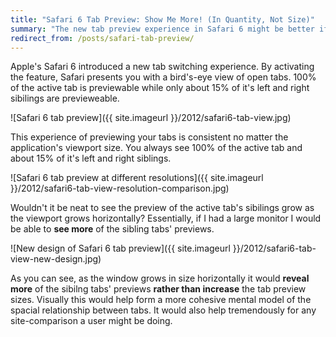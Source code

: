```yaml
---
title: "Safari 6 Tab Preview: Show Me More! (In Quantity, Not Size)"
summary: "The new tab preview experience in Safari 6 might be better if it *revealed more* of the tab previews as it grows horizontally rather than increasing the size of the tab previews."
redirect_from: /posts/safari-tab-preview/
---
```



Apple's Safari 6 introduced a new tab switching experience. By activating the feature, Safari presents you with a bird's-eye view of open tabs. 100% of the active tab is previewable while only about 15% of it's left and right sibilings are previeweable.

![Safari 6 tab preview]({{ site.imageurl }}/2012/safari6-tab-view.jpg)

This experience of previewing your tabs is consistent no matter the application's viewport size. You always see 100% of the active tab and about 15% of it's left and right siblings.

![Safari 6 tab preview at different resolutions]({{ site.imageurl }}/2012/safari6-tab-view-resolution-comparison.jpg)

Wouldn't it be neat to see the preview of the active tab's sibilings grow as the viewport grows horizontally? Essentially, if I had a large monitor I would be able to **see more** of the sibling tabs' previews.

![New design of Safari 6 tab preview]({{ site.imageurl }}/2012/safari6-tab-view-new-design.jpg)

As you can see, as the window grows in size horizontally it would **reveal more** of the sibilng tabs' previews **rather than increase** the tab preview sizes. Visually this would help form a more cohesive mental model of the spacial relationship between tabs. It would also help tremendously for any site-comparison a user might be doing.
